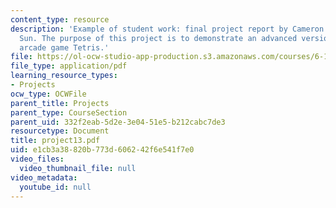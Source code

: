 ```yaml
---
content_type: resource
description: 'Example of student work: final project report by Cameron Lewis and James
  Sun. The purpose of this project is to demonstrate an advanced version of the classic
  arcade game Tetris.'
file: https://ol-ocw-studio-app-production.s3.amazonaws.com/courses/6-111-introductory-digital-systems-laboratory-spring-2006/e1cb3a38820b773d606242f6e541f7e0_project13.pdf
file_type: application/pdf
learning_resource_types:
- Projects
ocw_type: OCWFile
parent_title: Projects
parent_type: CourseSection
parent_uid: 332f2eab-5d2e-3e04-51e5-b212cabc7de3
resourcetype: Document
title: project13.pdf
uid: e1cb3a38-820b-773d-6062-42f6e541f7e0
video_files:
  video_thumbnail_file: null
video_metadata:
  youtube_id: null
---
```

